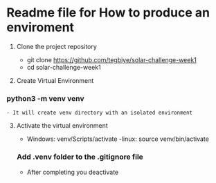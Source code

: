 # Readme file for How to produce an enviroment

1. Clone the project repository

   - git clone https://github.com/tegbiye/solar-challenge-week1
   - cd solar-challenge-week1

2. Create Virtual Environment

### python3 -m venv venv
    - It will create venv directory with an isolated environment

3. Activate the virtual environment
   - Windows: venv/Scripts/activate
   -linux: source venv/bin/activate

   ### Add .venv folder to the .gitignore file
   - After completing you deactivate 
